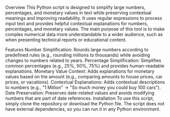 Overview
This Python script is designed to simplify large numbers, percentages, and monetary values in text while preserving contextual meanings and improving readability. It uses regular expressions to process input text and provides helpful contextual explanations for numbers, percentages, and monetary values. The main purpose of this tool is to make complex numerical data more understandable to a wider audience, such as when presenting technical reports or educational content.

Features
Number Simplification: Rounds large numbers according to predefined rules (e.g., rounding millions to thousands) while avoiding changes to numbers related to years.
Percentage Simplification: Simplifies common percentages (e.g., 25%, 50%, 75%) and provides human-readable explanations.
Monetary Value Context: Adds explanations for monetary values based on the amount (e.g., comparing amounts to house prices, car prices, or vacations).
Contextual Explanations: Adds contextual descriptions to numbers (e.g., "1 Million" → "So much money you could buy 100 cars").
Date Preservation: Preserves date-related values and avoids modifying numbers that are part of date references.
Installation
To use this script, simply clone the repository or download the Python file. The script does not have external dependencies, so you can run it in any Python environment.
